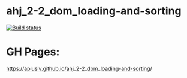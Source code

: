# ahj_2-2_dom_loading-and-sorting

[![Build status](https://ci.appveyor.com/api/projects/status/dp7hob29d33pctl9?svg=true)](https://ci.appveyor.com/project/AplusIv/ahj-2-2-dom-loading-and-sorting)

# GH Pages:
https://aplusiv.github.io/ahj_2-2_dom_loading-and-sorting/